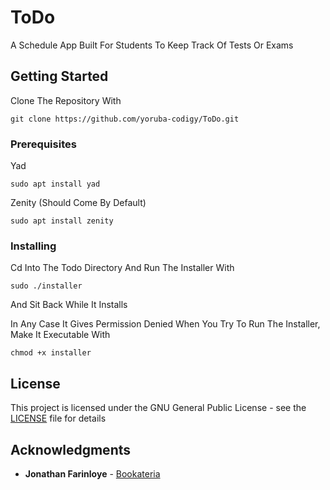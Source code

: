 # ToDo
A Schedule App Built For Students To Keep Track Of Tests Or Exams

## Getting Started
Clone The Repository With
```
git clone https://github.com/yoruba-codigy/ToDo.git
```

### Prerequisites
Yad
```
sudo apt install yad
```
Zenity (Should Come By Default)
```
sudo apt install zenity
```

### Installing
Cd Into The Todo Directory And Run The Installer With
```
sudo ./installer
```

And Sit Back While It Installs

In Any Case It Gives Permission Denied When You Try To Run The Installer, Make It Executable With
```
chmod +x installer
```

## License

This project is licensed under the GNU General Public License - see the [LICENSE](LICENSE) file for details

## Acknowledgments

* **Jonathan Farinloye** - [Bookateria](https://github.com/JonathanFarinloye/bookateria#bookateria)
